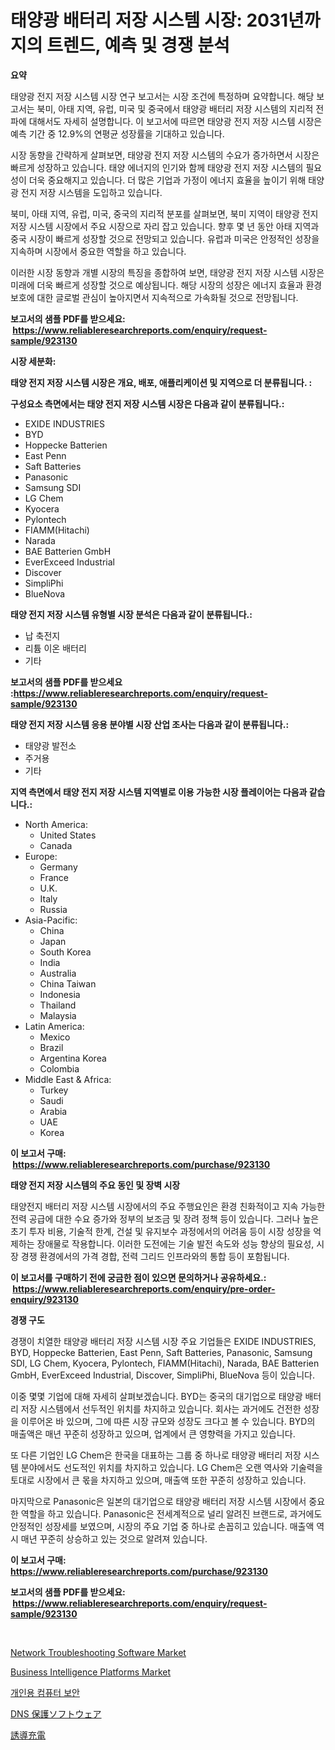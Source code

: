 <p><h1>태양광 배터리 저장 시스템 시장: 2031년까지의 트렌드, 예측 및 경쟁 분석</h1></p><p><strong>요약</strong></p>
<p><p>태양광 전지 저장 시스템 시장 연구 보고서는 시장 조건에 특정하며 요약합니다. 해당 보고서는 북미, 아태 지역, 유럽, 미국 및 중국에서 태양광 배터리 저장 시스템의 지리적 전파에 대해서도 자세히 설명합니다. 이 보고서에 따르면 태양광 전지 저장 시스템 시장은 예측 기간 중 12.9%의 연평균 성장률을 기대하고 있습니다.</p><p>시장 동향을 간략하게 살펴보면, 태양광 전지 저장 시스템의 수요가 증가하면서 시장은 빠르게 성장하고 있습니다. 태양 에너지의 인기와 함께 태양광 전지 저장 시스템의 필요성이 더욱 중요해지고 있습니다. 더 많은 기업과 가정이 에너지 효율을 높이기 위해 태양광 전지 저장 시스템을 도입하고 있습니다.</p><p>북미, 아태 지역, 유럽, 미국, 중국의 지리적 분포를 살펴보면, 북미 지역이 태양광 전지 저장 시스템 시장에서 주요 시장으로 자리 잡고 있습니다. 향후 몇 년 동안 아태 지역과 중국 시장이 빠르게 성장할 것으로 전망되고 있습니다. 유럽과 미국은 안정적인 성장을 지속하며 시장에서 중요한 역할을 하고 있습니다.</p><p>이러한 시장 동향과 개별 시장의 특징을 종합하여 보면, 태양광 전지 저장 시스템 시장은 미래에 더욱 빠르게 성장할 것으로 예상됩니다. 해당 시장의 성장은 에너지 효율과 환경 보호에 대한 글로벌 관심이 높아지면서 지속적으로 가속화될 것으로 전망됩니다.</p></p>
<p><strong>보고서의 샘플 PDF를 받으세요: &nbsp;<a href="https://www.reliableresearchreports.com/enquiry/request-sample/923130">https://www.reliableresearchreports.com/enquiry/request-sample/923130</a></strong></p>
<p><strong>시장 세분화:</strong></p>
<p><strong> 태양 전지 저장 시스템 시장은 개요, 배포, 애플리케이션 및 지역으로 더 분류됩니다. :</strong></p>
<p><strong>구성요소 측면에서는 태양 전지 저장 시스템 시장은 다음과 같이 분류됩니다.:</strong></p>
<p><ul><li>EXIDE INDUSTRIES</li><li>BYD</li><li>Hoppecke Batterien</li><li>East Penn</li><li>Saft Batteries</li><li>Panasonic</li><li>Samsung SDI</li><li>LG Chem</li><li>Kyocera</li><li>Pylontech</li><li>FIAMM(Hitachi)</li><li>Narada</li><li>BAE Batterien GmbH</li><li>EverExceed Industrial</li><li>Discover</li><li>SimpliPhi</li><li>BlueNova</li></ul></p>
<p><strong> 태양 전지 저장 시스템 유형별 시장 분석은 다음과 같이 분류됩니다.:</strong></p>
<p><ul><li>납 축전지</li><li>리튬 이온 배터리</li><li>기타</li></ul></p>
<p><strong>보고서의 샘플 PDF를 받으세요 :<a href="https://www.reliableresearchreports.com/enquiry/request-sample/923130">https://www.reliableresearchreports.com/enquiry/request-sample/923130</a></strong></p>
<p><strong> 태양 전지 저장 시스템 응용 분야별 시장 산업 조사는 다음과 같이 분류됩니다.:</strong></p>
<p><ul><li>태양광 발전소</li><li>주거용</li><li>기타</li></ul></p>
<p><strong>지역 측면에서 태양 전지 저장 시스템 지역별로 이용 가능한 시장 플레이어는 다음과 같습니다.:</strong></p>
<p><ul>
    <li>
        North America:
        <ul>
            <li>United States</li>
            <li>Canada</li>
        </ul>
    </li>
    <li>
        Europe:
        <ul>
            <li>Germany</li>
            <li>France</li>
            <li>U.K.</li>
            <li>Italy</li>
            <li>Russia</li>
        </ul>
    </li>
    <li>
        Asia-Pacific:
        <ul>
            <li>China</li>
            <li>Japan</li>
            <li>South Korea</li>
            <li>India</li>
            <li>Australia</li>
            <li>China Taiwan</li>
            <li>Indonesia</li>
            <li>Thailand</li>
            <li>Malaysia</li>
        </ul>
    </li>
    <li>
        Latin America:
        <ul>
            <li>Mexico</li>
            <li>Brazil</li>
            <li>Argentina Korea</li>
            <li>Colombia</li>
        </ul>
    </li>
    <li>
        Middle East & Africa:
        <ul>
            <li>Turkey</li>
            <li>Saudi</li>
            <li>Arabia</li>
            <li>UAE</li>
            <li>Korea</li>
        </ul>
    </li>
    </ul></p>
<p><strong>이 보고서 구매: &nbsp;<a href="https://www.reliableresearchreports.com/purchase/923130">https://www.reliableresearchreports.com/purchase/923130</a></strong></p>
<p><strong>태양 전지 저장 시스템의 주요 동인 및 장벽 시장</strong></p>
<p><p>태양전지 배터리 저장 시스템 시장에서의 주요 주행요인은 환경 친화적이고 지속 가능한 전력 공급에 대한 수요 증가와 정부의 보조금 및 장려 정책 등이 있습니다. 그러나 높은 초기 투자 비용, 기술적 한계, 건설 및 유지보수 과정에서의 어려움 등이 시장 성장을 억제하는 장애물로 작용합니다. 이러한 도전에는 기술 발전 속도와 성능 향상의 필요성, 시장 경쟁 환경에서의 가격 경합, 전력 그리드 인프라와의 통합 등이 포함됩니다.</p></p>
<p><strong>이 보고서를 구매하기 전에 궁금한 점이 있으면 문의하거나 공유하세요.: &nbsp;<a href="https://www.reliableresearchreports.com/enquiry/pre-order-enquiry/923130">https://www.reliableresearchreports.com/enquiry/pre-order-enquiry/923130</a></strong></p>
<p><strong>경쟁 구도</strong></p>
<p><p>경쟁이 치열한 태양광 배터리 저장 시스템 시장 주요 기업들은 EXIDE INDUSTRIES, BYD, Hoppecke Batterien, East Penn, Saft Batteries, Panasonic, Samsung SDI, LG Chem, Kyocera, Pylontech, FIAMM(Hitachi), Narada, BAE Batterien GmbH, EverExceed Industrial, Discover, SimpliPhi, BlueNova 등이 있습니다.</p><p>이중 몇몇 기업에 대해 자세히 살펴보겠습니다. BYD는 중국의 대기업으로 태양광 배터리 저장 시스템에서 선두적인 위치를 차지하고 있습니다. 회사는 과거에도 건전한 성장을 이루어온 바 있으며, 그에 따른 시장 규모와 성장도 크다고 볼 수 있습니다. BYD의 매출액은 매년 꾸준히 성장하고 있으며, 업계에서 큰 영향력을 가지고 있습니다.</p><p>또 다른 기업인 LG Chem은 한국을 대표하는 그룹 중 하나로 태양광 배터리 저장 시스템 분야에서도 선도적인 위치를 차지하고 있습니다. LG Chem은 오랜 역사와 기술력을 토대로 시장에서 큰 몫을 차지하고 있으며, 매출액 또한 꾸준히 성장하고 있습니다.</p><p>마지막으로 Panasonic은 일본의 대기업으로 태양광 배터리 저장 시스템 시장에서 중요한 역할을 하고 있습니다. Panasonic은 전세계적으로 널리 알려진 브랜드로, 과거에도 안정적인 성장세를 보였으며, 시장의 주요 기업 중 하나로 손꼽히고 있습니다. 매출액 역시 매년 꾸준히 상승하고 있는 것으로 알려져 있습니다.</p></p>
<p><strong>이 보고서 구매: &nbsp; <a href="https://www.reliableresearchreports.com/purchase/923130">https://www.reliableresearchreports.com/purchase/923130</a></strong></p>
<p><strong>보고서의 샘플 PDF를 받으세요: &nbsp;<a href="https://www.reliableresearchreports.com/enquiry/request-sample/923130">https://www.reliableresearchreports.com/enquiry/request-sample/923130</a></strong><strong></strong></p>
<p>&nbsp;</p>
<p><p><a href="https://issuu.com/reportprime-2/docs/network-troubleshooting-software-market-size-2030.">Network Troubleshooting Software Market</a></p><p><a href="https://issuu.com/reportprime-2/docs/business-intelligence-platforms-market-size-2030.p">Business Intelligence Platforms Market</a></p><p><a href="https://github.com/sougarounis/Market-Research-Report-List-2/blob/main/1245192182678.md">개인용 컴퓨터 보안</a></p><p><a href="https://github.com/mohamedbakry57/Market-Research-Report-List-2/blob/main/3185198182691.md">DNS 保護ソフトウェア</a></p><p><a href="https://github.com/lababdou/Market-Research-Report-List-2/blob/main/1798481182692.md">誘導充電</a></p></p>